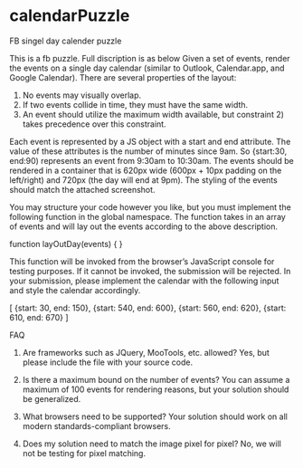 # calendarPuzzle
FB singel day calender puzzle

This is a fb puzzle. Full discription is as below
Given a set of events, render the events on a single day calendar (similar to Outlook, Calendar.app, and Google Calendar). There are several properties of the layout:
 
1) No events may visually overlap.
2) If two events collide in time, they must have the same width.
3) An event should utilize the maximum width available, but constraint 2) takes precedence over this constraint.
 
Each event is represented by a JS object with a start and end attribute. The value of these attributes is the number of minutes since 9am. So {start:30, end:90) represents an event from 9:30am to 10:30am. The events should be rendered in a container that is 620px wide (600px + 10px padding on the left/right) and 720px (the day will end at 9pm). The styling of the events should match the attached screenshot.
 
You may structure your code however you like, but you must implement the following function in the global namespace. The function takes in an array of events and will lay out the events according to the above description.
 
function layOutDay(events) {
}
 
This function will be invoked from the browser’s JavaScript console for testing purposes. If it cannot be invoked, the submission will be rejected. In your submission, please implement the calendar with the following input and style the calendar accordingly.
 
[ {start: 30, end: 150}, {start: 540, end: 600}, {start: 560, end: 620}, {start: 610, end: 670} ]


FAQ
1) Are frameworks such as JQuery, MooTools, etc. allowed?  Yes, but please include the file with your source code.
 
2) Is there a maximum bound on the number of events?  You can assume a maximum of 100 events for rendering reasons, but your solution should be generalized.
 
3) What browsers need to be supported? Your solution should work on all modern standards-compliant browsers.
 
4) Does my solution need to match the image pixel for pixel? No, we will not be testing for pixel matching.
